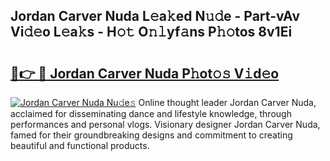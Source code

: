 ## Jordan Carver Nuda L𝚎a𝚔ed N𝚞𝚍e - Part-vAv Vi𝚍𝚎o L𝚎a𝚔s - H𝚘𝚝 O𝚗𝚕yf𝚊ns P𝚑𝚘tos 8v1Ei

# <h2><a href="http://kfdi7p.oniu.top/?m=Jordan+Carver+Nuda">🔗👉 🔴 Jordan Carver Nuda P𝚑ot𝚘𝚜 V𝚒d𝚎o</a></h2>

[![Jordan Carver Nuda Nu𝚍e𝚜](https://i.imgur.com/0qMVB7G.gif)](http://kfdi7p.oniu.top/?m=Jordan+Carver+Nuda)
Online thought leader Jordan Carver Nuda, acclaimed for disseminating dance and lifestyle knowledge, through performances and personal vlogs. Visionary designer Jordan Carver Nuda, famed for their groundbreaking designs and commitment to creating beautiful and functional products.  
